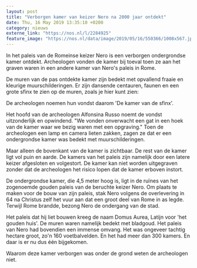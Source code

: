 ```yaml
---
layout: post
title: "Verborgen kamer van keizer Nero na 2000 jaar ontdekt"
date: Thu, 16 May 2019 13:35:10 +0200
category: nieuws
externe_link: "https://nos.nl/l/2284925"
feature_image: "https://nos.nl/data/image/2019/05/16/550366/1008x567.jpg"
---
```


<p>In het paleis van de Romeinse keizer Nero is een verborgen ondergrondse kamer ontdekt. Archeologen vonden de kamer bij toeval toen ze aan het graven waren in een andere kamer van Nero's paleis in Rome.</p>
<p>De muren van de pas ontdekte kamer zijn bedekt met opvallend fraaie en kleurige muurschilderingen. Er zijn dansende centauren, faunen en een grote sfinx te zien op de muren, zoals je hier kunt zien:</p>
<p>De archeologen noemen hun vondst daarom 'De kamer van de sfinx'.</p>
<p>Het hoofd van de archeologen Alfonsina Russo noemt de vondst uitzonderlijk en opwindend. "We vonden onverwacht een gat in een hoek van de kamer waar we bezig waren met een opgraving." Toen de archeologen een lamp en camera lieten zakken, zagen ze dat er een ondergrondse kamer was bedekt met muurschilderingen.</p>
<p>Maar alleen de bovenkant van de kamer is zichtbaar. De rest van de kamer ligt vol puin en aarde. De kamers van het paleis zijn namelijk door een latere keizer afgesloten en volgestort. De kamer kan niet worden uitgegraven zonder dat de archeologen het risico lopen dat de kamer erboven instort.</p>
<p>De ondergrondse kamer, die 4,5 meter hoog is, ligt in de ruïnes van het zogenoemde gouden paleis van de beruchte keizer Nero. Om plaats te maken voor de bouw van zijn paleis, stak Nero volgens de overlevering in 64 na Christus zelf het vuur aan dat een groot deel van Rome in as legde. Terwijl Rome brandde, bezong Nero de ondergang van de stad.</p>
<p>Het paleis dat hij liet bouwen kreeg de naam Domus Aurea, Latijn voor 'het gouden huis'. De muren waren namelijk bedekt met bladgoud. Het paleis van Nero had bovendien een immense omvang. Het was ongeveer tachtig hectare groot, zo'n 160 voetbalvelden. En het had meer dan 300 kamers. En daar is er nu dus één bijgekomen.</p>
<p>Waarom deze kamer verborgen was onder de grond weten de archeologen niet.</p>
